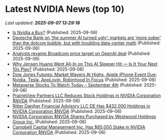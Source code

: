 # Latest NVIDIA News (top 10)
_Last updated: **2025-09-07 13:29:18**_

- [Is Nvidia a Buy?](https://biztoc.com/x/103bb38847a894a0) (Published: 2025-09-06)
- [Deutsche Bank on ‘the summer AI turned ugly’: markets are ‘more sober’ than the dotcom bubble, but with troubling data-center math](https://fortune.com/2025/09/06/ai-bubble-overvalued-stocks-deutsche-bank-data-center-math-capex-roi/) (Published: 2025-09-06)
- [Analysts revamp Broadcom price target on OpenAI deal](https://biztoc.com/x/5636e126005ba4e1) (Published: 2025-09-06)
- [Why Jensen Huang Went All-In on This AI Sleeper Hit — Is It Your Next 10x Play?](https://biztoc.com/x/6e87ca74579feecb) (Published: 2025-09-06)
- [Dow Jones Futures: Market Wavers At Highs, Apple iPhone Event Due; Nvidia, Tesla, AppLovin, Robinhood In Focus](https://biztoc.com/x/b0ee04f771a3a08f) (Published: 2025-09-06)
- [Metaverse Stocks To Watch Today – September 4th](https://www.etfdailynews.com/2025/09/06/metaverse-stocks-to-watch-today-september-4th/) (Published: 2025-09-06)
- [PrairieView Partners LLC Reduces Stock Holdings in NVIDIA Corporation $NVDA](https://www.etfdailynews.com/2025/09/06/prairieview-partners-llc-reduces-stock-holdings-in-nvidia-corporation-nvda/) (Published: 2025-09-06)
- [Ritter Daniher Financial Advisory LLC DE Has $432,000 Holdings in NVIDIA Corporation $NVDA](https://www.etfdailynews.com/2025/09/06/ritter-daniher-financial-advisory-llc-de-has-432000-holdings-in-nvidia-corporation-nvda/) (Published: 2025-09-06)
- [NVIDIA Corporation $NVDA Shares Purchased by Westwood Holdings Group Inc.](https://www.etfdailynews.com/2025/09/06/nvidia-corporation-nvda-shares-purchased-by-westwood-holdings-group-inc/) (Published: 2025-09-06)
- [Campbell Capital Management Inc. Has $65,000 Stake in NVIDIA Corporation $NVDA](https://www.etfdailynews.com/2025/09/06/campbell-capital-management-inc-has-65000-stake-in-nvidia-corporation-nvda/) (Published: 2025-09-06)
